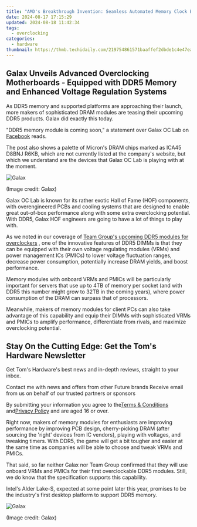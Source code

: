 ```yaml
---
title: "AMD's Breakthrough Invention: Seamless Automated Memory Clock Boosting Solution"
date: 2024-08-17 17:15:29
updated: 2024-08-18 11:42:34
tags:
  - overclocking
categories:
  - hardware
thumbnail: https://thmb.techidaily.com/219754861571baaffef2dbde1c4e47ea4bf551dd4082ac6c30e6e25f75285938.jpg
---
```


## Galax Unveils Advanced Overclocking Motherboards - Equipped with DDR5 Memory and Enhanced Voltage Regulation Systems

As DDR5 memory and supported platforms are approaching their launch, more makers of sophisticated DRAM modules are teasing their upcoming DDR5 products. Galax did exactly this today.

 "DDR5 memory module is coming soon," a statement over Galax OC Lab on [Facebook](https://www.facebook.com/galaxoc/posts/5653812481326138?%5F%5Fcft%5F%5F%5b0%5d=AZVwZLWZE7rfm6v-c7Mv31%5FYqiOI78Hd35TsTs2KW-7RX6lNzMsCoIsW4jnwnxy6GneoGAyeODdJA1xYYLAPYzZ2SnDWwsngZpwGMdT7-LFRwm4KGLqIogh32e94RXGKJ0haHqvjAMwSw3Z3mhmalRiY&%5F%5Ftn%5F%5F=%2CO%2CP-R) reads.

 The post also shows a palette of Micron's DRAM chips marked as ICA45 D8BNJ R6KB, which are not currently listed at the company's website, but which we understand are the devices that Galax OC Lab is playing with at the moment.

![Galax](https://cdn.mos.cms.futurecdn.net/oMpdjmpHdGoDDPi7Mxjb5D-320-80.png)

(Image credit: Galax)

 Galax OC Lab is known for its rather exotic Hall of Fame (HOF) components, with overengineered PCBs and cooling systems that are designed to enable great out-of-box performance along with some extra overclocking potential. With DDR5, Galax HOF engineers are going to have a lot of things to play with.

 As we noted in our coverage of [Team Group's upcoming DDR5 modules for overclockers](https://tools.techidaily.com) , one of the innovative features of DDR5 DIMMs is that they can be equipped with their own voltage regulating modules (VRMs) and power management ICs (PMICs) to lower voltage fluctuation ranges, decrease power consumption, potentially increase DRAM yields, and boost performance.

 Memory modules with onboard VRMs and PMICs will be particularly important for servers that use up to 4TB of memory per socket (and with DDR5 this number might grow to 32TB in the coming years), where power consumption of the DRAM can surpass that of processors.

 Meanwhile, makers of memory modules for client PCs can also take advantage of this capability and equip their DIMMs with sophisticated VRMs and PMICs to amplify performance, differentiate from rivals, and maximize overclocking potential.

## Stay On the Cutting Edge: Get the Tom's Hardware Newsletter

 Get Tom's Hardware's best news and in-depth reviews, straight to your inbox.

 Contact me with news and offers from other Future brands  Receive email from us on behalf of our trusted partners or sponsors

 By submitting your information you agree to the[Terms & Conditions](https://futureplc.com/terms-conditions/) and[Privacy Policy](https://futureplc.com/privacy-policy/) and are aged 16 or over.

 Right now, makers of memory modules for enthusiasts are improving performance by improving PCB design, cherry-picking DRAM (after sourcing the 'right' devices from IC vendors), playing with voltages, and tweaking timers. With DDR5, the game will get a bit tougher and easier at the same time as companies will be able to choose and tweak VRMs and PMICs.

 That said, so far neither Galax nor Team Group confirmed that they will use onboard VRMs and PMICs for their first overclockable DDR5 modules. Still, we do know that the specification supports this capability.

 Intel's Alder Lake-S, expected at some point later this year, promises to be the industry's first desktop platform to support DDR5 memory.

![Galax](https://cdn.mos.cms.futurecdn.net/rPUC35ad3cZ9mw5hsJzTsD-320-80.png)

(Image credit: Galax)

<ins class="adsbygoogle"
     style="display:block"
     data-ad-format="autorelaxed"
     data-ad-client="ca-pub-7571918770474297"
     data-ad-slot="1223367746"></ins>



<ins class="adsbygoogle"
     style="display:block"
     data-ad-client="ca-pub-7571918770474297"
     data-ad-slot="8358498916"
     data-ad-format="auto"
     data-full-width-responsive="true"></ins>
